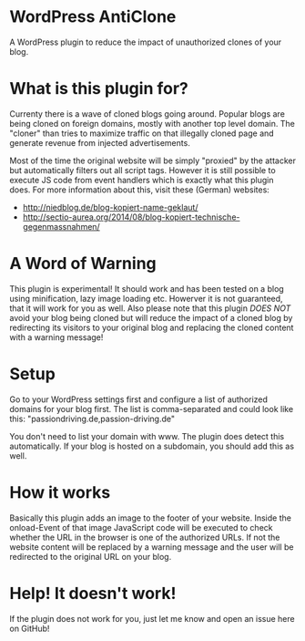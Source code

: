 WordPress AntiClone
====================

A WordPress plugin to reduce the impact of unauthorized clones of your blog.

# What is this plugin for?
Currenty there is a wave of cloned blogs going around. Popular blogs are being cloned on foreign domains, mostly with another top level domain. The "cloner" than tries to maximize traffic on that illegally cloned page and generate revenue from injected advertisements.

Most of the time the original website will be simply "proxied" by the attacker but automatically filters out all script tags. However it is still possible to execute JS code from event handlers which is exactly what this plugin does. For more information about this, visit these  (German) websites:
 * http://niedblog.de/blog-kopiert-name-geklaut/
 * http://sectio-aurea.org/2014/08/blog-kopiert-technische-gegenmassnahmen/

# A Word of Warning
This plugin is experimental! It should work and has been tested on a blog using minification, lazy image loading etc. Howerver it is not guaranteed, that it will work for you as well. Also please note that this plugin *DOES NOT* avoid your blog being cloned but will reduce the impact of a cloned blog by redirecting its visitors to your original blog and replacing the cloned content with a warning message!

# Setup
Go to your WordPress settings first and configure a list of authorized domains for your blog first. The list is comma-separated and could look like this: "passiondriving.de,passion-driving.de"

You don't need to list your domain with www. The plugin does detect this automatically. If your blog is hosted on a subdomain, you should add this as well.

# How it works
Basically this plugin adds an image to the footer of your website. Inside the onload-Event of that image JavaScript code will be executed to check whether the URL in the browser is one of the authorized URLs. If not the website content will be replaced by a warning message and the user will be redirected to the original URL on your blog.

# Help! It doesn't work!
If the plugin does not work for you, just let me know and open an issue here on GitHub!
